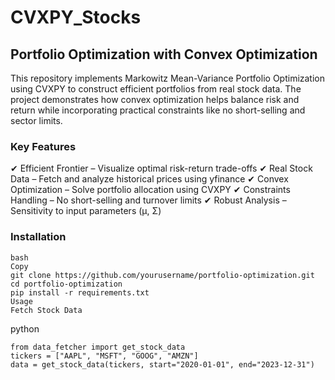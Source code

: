 # CVXPY_Stocks

## Portfolio Optimization with Convex Optimization

This repository implements Markowitz Mean-Variance Portfolio Optimization using CVXPY to construct efficient portfolios from real stock data. The project demonstrates how convex optimization helps balance risk and return while incorporating practical constraints like no short-selling and sector limits.

### Key Features
✔ Efficient Frontier – Visualize optimal risk-return trade-offs
✔ Real Stock Data – Fetch and analyze historical prices using yfinance
✔ Convex Optimization – Solve portfolio allocation using CVXPY
✔ Constraints Handling – No short-selling and turnover limits
✔ Robust Analysis – Sensitivity to input parameters (μ, Σ)

### Installation
```
bash
Copy
git clone https://github.com/yourusername/portfolio-optimization.git
cd portfolio-optimization
pip install -r requirements.txt
Usage
Fetch Stock Data
```

python
```
from data_fetcher import get_stock_data
tickers = ["AAPL", "MSFT", "GOOG", "AMZN"]
data = get_stock_data(tickers, start="2020-01-01", end="2023-12-31")
```



